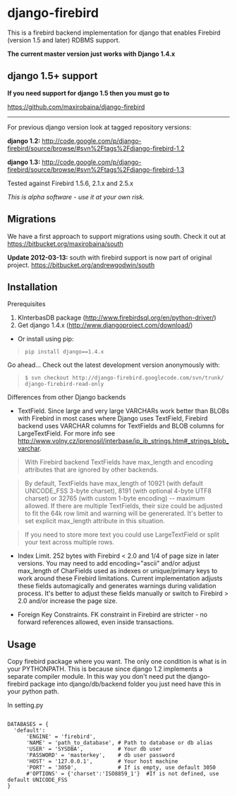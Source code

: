 # django-firebird #

This is a firebird backend implementation for django that enables Firebird (version 1.5 and later) RDBMS support.

**The current master version just works with Django 1.4.x**


## django 1.5+ support ##

**If you need support for django 1.5 then you must go to**

https://github.com/maxirobaina/django-firebird

---




For previous django version look at tagged repository versions:

**django 1.2:**
http://code.google.com/p/django-firebird/source/browse/#svn%2Ftags%2Fdjango-firebird-1.2

**django 1.3:**
http://code.google.com/p/django-firebird/source/browse/#svn%2Ftags%2Fdjango-firebird-1.3


Tested against Firebird 1.5.6, 2.1.x and 2.5.x

_This is alpha software - use it at your own risk._


## Migrations ##
We have a first approach to support migrations using south. Check it out at https://bitbucket.org/maxirobaina/south

**Update 2012-03-13:** south with firebird support is now part of original project.
https://bitbucket.org/andrewgodwin/south



## Installation ##

Prerequisites
  1. KInterbasDB package (http://www.firebirdsql.org/en/python-driver/)
  1. Get django 1.4.x (http://www.djangoproject.com/download/)

  * Or install using pip:

> ` pip install django==1.4.x `

Go ahead...
Check out the latest development version anonymously with:
> `$ svn checkout http://django-firebird.googlecode.com/svn/trunk/ django-firebird-read-only`

Differences from other Django backends

  * TextField. Since large and very large VARCHARs work better than BLOBs with Firebird in most cases where Django uses TextField, Firebird backend uses VARCHAR columns for TextFields and BLOB columns for LargeTextField. For more info see http://www.volny.cz/iprenosil/interbase/ip_ib_strings.htm#_strings_blob_varchar.

> With Firebird backend TextFields have max\_length and encoding attributes that are ignored by other backends.

> By default, TextFields have max\_length of 10921 (with default UNICODE\_FSS 3-byte charset), 8191 (with optional 4-byte UTF8 charset) or 32765 (with custom 1-byte encoding) -- maximum allowed. If there are multiple TextFields, their size could be adjusted to fit the 64k row limit and warning will be genererated. It's better to set explicit max\_length attribute in this situation.

> If you need to store more text you could use LargeTextField or split your text across multiple rows.

  * Index Limit. 252 bytes with Firebird < 2.0 and 1/4 of page size in later versions. You may need to add encoding="ascii" and/or adjust max\_length of CharFields used as indexes or unique/primary keys to work around these Firebird limitations. Current implementation adjusts these fields automagically and generates warnings during validation process. It's better to adjust these fields manually or switch to Firebird > 2.0 and/or increase the page size.

  * Foreign Key Constraints. FK constraint in Firebird are stricter - no forward references allowed, even inside transactions.


## Usage ##

Copy firebird package where you want. The only one condition is what is in your PYTHONPATH.
This is because since django 1.2 implements a separate compiler module. In this way you don't need put the django-firebird package into django/db/backend folder you just need have this in your python path.


In setting.py

```

DATABASES = {
  'default':  
      'ENGINE' = 'firebird',
      'NAME' = 'path_to_database', # Path to database or db alias
      'USER' = 'SYSDBA',           # Your db user
      'PASSWORD' = 'masterkey',    # db user password
      'HOST' = '127.0.0.1',        # Your host machine
      'PORT' = '3050',             # If is empty, use default 3050
      #'OPTIONS' = {'charset':'ISO8859_1'}  #If is not defined, use default UNICODE_FSS
}

```
